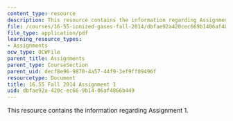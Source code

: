 ```yaml
---
content_type: resource
description: This resource contains the information regarding Assignment 1.
file: /courses/16-55-ionized-gases-fall-2014/dbfae92a420cec669b1406af4866b449_MIT16_55F14_Assignment1.pdf
file_type: application/pdf
learning_resource_types:
- Assignments
ocw_type: OCWFile
parent_title: Assignments
parent_type: CourseSection
parent_uid: decf8e96-9870-4a57-44f9-3ef9ff09496f
resourcetype: Document
title: 16.55 Fall 2014 Assignment 1
uid: dbfae92a-420c-ec66-9b14-06af4866b449
---
```

This resource contains the information regarding Assignment 1.

